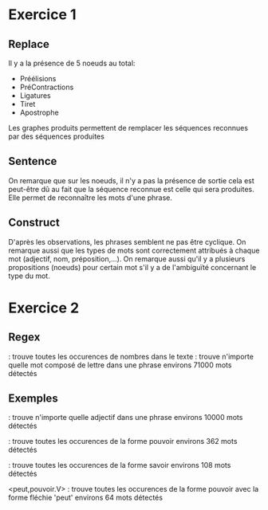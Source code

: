 # Exercice 1

## Replace

Il y a la présence de 5 noeuds au total:
- Préélisions
- PréContractions
- Ligatures
- Tiret
- Apostrophe

Les graphes produits permettent de remplacer les séquences reconnues par
des séquences produites

## Sentence

On remarque que sur les noeuds, il n'y a pas la présence de sortie
cela est peut-être dû au fait que la séquence reconnue est celle qui
sera produites.
Elle permet de reconnaître les mots d'une phrase.

## Construct

D'après les observations, les phrases semblent ne pas être cyclique.
On remarque aussi que les types de mots sont correctement attribués
à chaque mot (adjectif, nom, préposition,...).
On remarque aussi qu'il y a plusieurs propositions (noeuds) pour certain
mot s'il y a de l'ambiguïté concernant le type du mot.

# Exercice 2

## Regex

<NB> : trouve toutes les occurences de nombres dans le texte
<WORD> : trouve n'importe quelle mot composé de lettre dans une phrase
environs 71000 mots détectés

## Exemples

<A> : trouve n'importe quelle adjectif dans une phrase
environs 10000 mots détectés

<pouvoir> : trouve toutes les occurences de la forme pouvoir
environs 362 mots détectés

<savoir> : trouve toutes les occurences de la forme savoir
environs 108 mots détectés

<peut,pouvoir.V> : trouve toutes les occurences de la forme pouvoir
avec la forme fléchie 'peut'
environs 64 mots détectés
